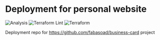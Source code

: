 # Deployment for personal website

![Analysis](https://github.com/fabasoad/business-card-deployment/workflows/Analysis/badge.svg) ![Terraform Lint](https://github.com/fabasoad/business-card-deployment/workflows/Terraform%20Lint/badge.svg) ![Terraform](https://github.com/fabasoad/business-card-deployment/workflows/Terraform/badge.svg)

Deployment repo for https://github.com/fabasoad/business-card project

